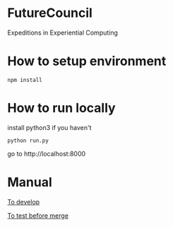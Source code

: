 # FutureCouncil

Expeditions in Experiential Computing

# How to setup environment

`npm install`

# How to run locally

install python3 if you haven't

`python run.py`

go to http://localhost:8000

# Manual
[To develop](https://github.com/snowymo/immersive-presentation/wiki)

[To test before merge](https://github.com/snowymo/immersive-presentation/wiki/Unit-Test)

